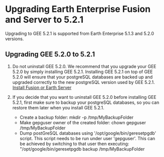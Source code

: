 # Upgrading Earth Enterprise Fusion and Server to 5.2.1

Upgrading to GEE 5.2.1 is supported from Earth Enterprise 5.1.3 and 5.2.0 versions.

## Upgrading GEE 5.2.0 to 5.2.1

1. Do not uninstall GEE 5.2.0. We recommend that you upgrade your GEE 5.2.0 by simply installing GEE 5.2.1. Installing GEE 5.2.1 on top of GEE 5.2.0 will ensure that your postgreSQL databases are backed up and upgraded correctly to the new postgreSQL version used by GEE 5.2.1. [Install Fusion or Earth Server](https://github.com/google/earthenterprise/wiki/Install-Fusion-or-Earth-Server)

1. If you decide that you want to uninstall GEE 5.2.0 before installing GEE 5.2.1, first make sure to backup your postgreSQL databases, so you can restore them later when you install GEE 5.2.1.

    * Create a backup folder: mkdir -p /tmp/MyBackupFolder
    * Make gepguser owner of the created folder: chown gepguser /tmp/MyBackupFolder
    * Dump postGreSQL databases using '/opt/google/bin/geresetpgdb' script. This script needs to be run under user 'gepguser'. 
    This can be achieved by switching to that user then executing: "/opt/google/bin/geresetpgdb backup /tmp/MyBackupFolder
